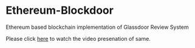 # Ethereum-Blockdoor
Ethereum based blockchain implementation of Glassdoor Review System

Please click [here](https://drive.google.com/file/d/1M7ycRzrPn8bUQYzr8lTiI2liFmVGQbYY/view?usp=sharing) to watch the video presenation of same.
